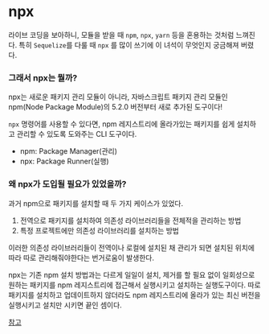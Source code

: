 # npx

라이브 코딩을 보아하니, 모듈을 받을 때 `npm`, `npx`, `yarn` 등을 혼용하는 것처럼 느껴진다. 특히 `Sequelize`를 다룰 때 `npx` 를 많이 쓰기에 이 녀석이 무엇인지 궁금해져 버렸다.

### 그래서 npx는 뭘까?

npx는 새로운 패키지 관리 모듈이 아니라, 자바스크립트 패키지 관리 모듈인 npm\(Node Package Module\)의 5.2.0 버전부터 새로 추가된 도구이다!

`npx` 명령어를 사용할 수 있다면, npm 레지스트리에 올라가있는 패키지를 쉽게 설치하고 관리할 수 있도록 도와주는 CLI 도구이다.

* npm: Package Manager\(관리\)
* npx: Package Runner\(실행\)

### 왜 npx가 도입될 필요가 있었을까?

과거 npm으로 패키지를 설치할 때 두 가지 케이스가 있었다.

1. 전역으로 패키지를 설치하여 의존성 라이브러리들을 전체적을 관리하는 방법
2. 특정 프로젝트에만 의존성 라이브러리를 설치하는 방법

이러한 의존성 라이브러리들이 전역이나 로컬에 설치된 채 관리가 되면 설치된 위치에 따라 따로 관리해줘야한다는 번거로움이 발생한다.

npx는 기존 npm 설치 방법과는 다르게 일일이 설치, 제거를 할 필요 없이 일회성으로 원하는 패키지를 npm 레지스트리에 접근해서 실행시키고 설치하는 실행도구이다. 따로 패키지를 설치하고 업데이트하지 않더라도 npm 레지스트리에 올라가 있는 최신 버전을 실행시키고 설치만 시키면 끝인 셈이다.

[참고](https://webruden.tistory.com/275#:~:text=npx%EB%8A%94%20npm%20%EB%A0%88%EC%A7%80%EC%8A%A4%ED%8A%B8%EB%A6%AC%EC%97%90,%EC%8B%A4%ED%96%89%ED%95%A0%20%EC%88%98%20%EC%9E%88%EA%B2%8C%20%EB%8F%84%EC%99%80%EC%A4%8D%EB%8B%88%EB%8B%A4.)

